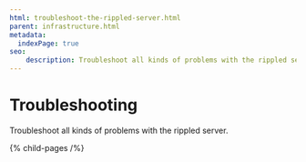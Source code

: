```yaml
---
html: troubleshoot-the-rippled-server.html
parent: infrastructure.html
metadata:
  indexPage: true
seo:
    description: Troubleshoot all kinds of problems with the rippled server.
---
```

# Troubleshooting

Troubleshoot all kinds of problems with the rippled server.


{% child-pages /%}
